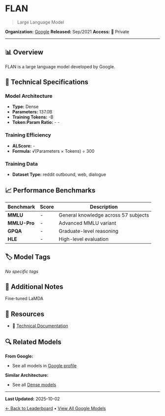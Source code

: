 # FLAN

> Large Language Model

**Organization:** [Google](../../labs/google.md)
**Released:** Sep/2021
**Access:** 🔴 Private

---

## 📊 Overview

FLAN is a large language model developed by Google.

## 🔧 Technical Specifications

### Model Architecture
- **Type:** Dense
- **Parameters:** 137.0B
- **Training Tokens:** -B
- **Token:Param Ratio:** - -

### Training Efficiency
- **ALScore:** -
- **Formula:** √(Parameters × Tokens) ÷ 300

### Training Data
- **Dataset Type:** reddit outbound, web, dialogue

## 📈 Performance Benchmarks

| Benchmark | Score | Description |
|-----------|-------|-------------|
| **MMLU** | - | General knowledge across 57 subjects |
| **MMLU-Pro** | - | Advanced MMLU variant |
| **GPQA** | - | Graduate-level reasoning |
| **HLE** | - | High-level evaluation |

## 🏷️ Model Tags

_No specific tags_

## 📝 Additional Notes

Fine-tuned LaMDA

## 🔗 Resources

- 📄 [Technical Documentation](https://arxiv.org/abs/2109.01652)

## 🔍 Related Models

**From Google:**
- See all models in [Google profile](../../labs/google.md)

**Similar Architecture:**
- See all [Dense models](../../architectures/dense.md)

---

**Last Updated:** 2025-10-02

[← Back to Leaderboard](../../README.md) • [View All Google Models](../../labs/google.md)
